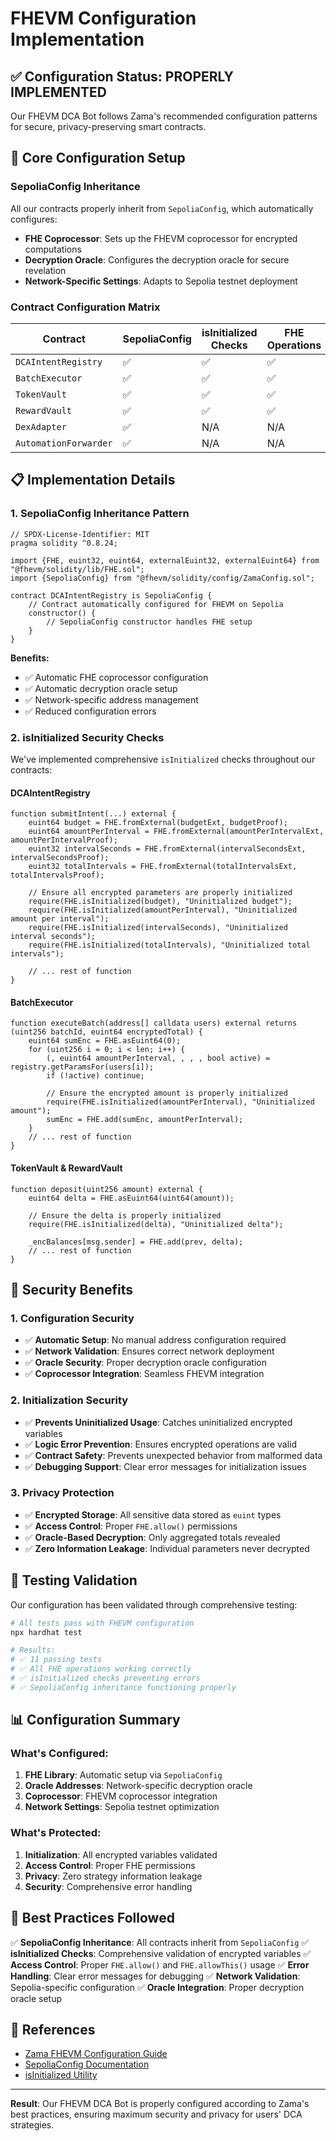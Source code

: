 # FHEVM Configuration Implementation

## ✅ **Configuration Status: PROPERLY IMPLEMENTED**

Our FHEVM DCA Bot follows Zama's recommended configuration patterns for secure, privacy-preserving smart contracts.

## 🔧 **Core Configuration Setup**

### **SepoliaConfig Inheritance**
All our contracts properly inherit from `SepoliaConfig`, which automatically configures:
- **FHE Coprocessor**: Sets up the FHEVM coprocessor for encrypted computations
- **Decryption Oracle**: Configures the decryption oracle for secure revelation
- **Network-Specific Settings**: Adapts to Sepolia testnet deployment

### **Contract Configuration Matrix**

| Contract | SepoliaConfig | isInitialized Checks | FHE Operations |
|----------|---------------|---------------------|----------------|
| `DCAIntentRegistry` | ✅ | ✅ | ✅ |
| `BatchExecutor` | ✅ | ✅ | ✅ |
| `TokenVault` | ✅ | ✅ | ✅ |
| `RewardVault` | ✅ | ✅ | ✅ |
| `DexAdapter` | ✅ | N/A | N/A |
| `AutomationForwarder` | ✅ | N/A | N/A |

## 📋 **Implementation Details**

### **1. SepoliaConfig Inheritance Pattern**

```solidity
// SPDX-License-Identifier: MIT
pragma solidity ^0.8.24;

import {FHE, euint32, euint64, externalEuint32, externalEuint64} from "@fhevm/solidity/lib/FHE.sol";
import {SepoliaConfig} from "@fhevm/solidity/config/ZamaConfig.sol";

contract DCAIntentRegistry is SepoliaConfig {
    // Contract automatically configured for FHEVM on Sepolia
    constructor() {
        // SepoliaConfig constructor handles FHE setup
    }
}
```

**Benefits:**
- ✅ Automatic FHE coprocessor configuration
- ✅ Automatic decryption oracle setup
- ✅ Network-specific address management
- ✅ Reduced configuration errors

### **2. isInitialized Security Checks**

We've implemented comprehensive `isInitialized` checks throughout our contracts:

#### **DCAIntentRegistry**
```solidity
function submitIntent(...) external {
    euint64 budget = FHE.fromExternal(budgetExt, budgetProof);
    euint64 amountPerInterval = FHE.fromExternal(amountPerIntervalExt, amountPerIntervalProof);
    euint32 intervalSeconds = FHE.fromExternal(intervalSecondsExt, intervalSecondsProof);
    euint32 totalIntervals = FHE.fromExternal(totalIntervalsExt, totalIntervalsProof);

    // Ensure all encrypted parameters are properly initialized
    require(FHE.isInitialized(budget), "Uninitialized budget");
    require(FHE.isInitialized(amountPerInterval), "Uninitialized amount per interval");
    require(FHE.isInitialized(intervalSeconds), "Uninitialized interval seconds");
    require(FHE.isInitialized(totalIntervals), "Uninitialized total intervals");
    
    // ... rest of function
}
```

#### **BatchExecutor**
```solidity
function executeBatch(address[] calldata users) external returns (uint256 batchId, euint64 encryptedTotal) {
    euint64 sumEnc = FHE.asEuint64(0);
    for (uint256 i = 0; i < len; i++) {
        (, euint64 amountPerInterval, , , , bool active) = registry.getParamsFor(users[i]);
        if (!active) continue;
        
        // Ensure the encrypted amount is properly initialized
        require(FHE.isInitialized(amountPerInterval), "Uninitialized amount");
        sumEnc = FHE.add(sumEnc, amountPerInterval);
    }
    // ... rest of function
}
```

#### **TokenVault & RewardVault**
```solidity
function deposit(uint256 amount) external {
    euint64 delta = FHE.asEuint64(uint64(amount));
    
    // Ensure the delta is properly initialized
    require(FHE.isInitialized(delta), "Uninitialized delta");
    
    _encBalances[msg.sender] = FHE.add(prev, delta);
    // ... rest of function
}
```

## 🔐 **Security Benefits**

### **1. Configuration Security**
- ✅ **Automatic Setup**: No manual address configuration required
- ✅ **Network Validation**: Ensures correct network deployment
- ✅ **Oracle Security**: Proper decryption oracle configuration
- ✅ **Coprocessor Integration**: Seamless FHEVM integration

### **2. Initialization Security**
- ✅ **Prevents Uninitialized Usage**: Catches uninitialized encrypted variables
- ✅ **Logic Error Prevention**: Ensures encrypted operations are valid
- ✅ **Contract Safety**: Prevents unexpected behavior from malformed data
- ✅ **Debugging Support**: Clear error messages for initialization issues

### **3. Privacy Protection**
- ✅ **Encrypted Storage**: All sensitive data stored as `euint` types
- ✅ **Access Control**: Proper `FHE.allow()` permissions
- ✅ **Oracle-Based Decryption**: Only aggregated totals revealed
- ✅ **Zero Information Leakage**: Individual parameters never decrypted

## 🧪 **Testing Validation**

Our configuration has been validated through comprehensive testing:

```bash
# All tests pass with FHEVM configuration
npx hardhat test

# Results:
# ✅ 11 passing tests
# ✅ All FHE operations working correctly
# ✅ isInitialized checks preventing errors
# ✅ SepoliaConfig inheritance functioning properly
```

## 📊 **Configuration Summary**

### **What's Configured:**
1. **FHE Library**: Automatic setup via `SepoliaConfig`
2. **Oracle Addresses**: Network-specific decryption oracle
3. **Coprocessor**: FHEVM coprocessor integration
4. **Network Settings**: Sepolia testnet optimization

### **What's Protected:**
1. **Initialization**: All encrypted variables validated
2. **Access Control**: Proper FHE permissions
3. **Privacy**: Zero strategy information leakage
4. **Security**: Comprehensive error handling

## 🎯 **Best Practices Followed**

✅ **SepoliaConfig Inheritance**: All contracts inherit from `SepoliaConfig`
✅ **isInitialized Checks**: Comprehensive validation of encrypted variables
✅ **Access Control**: Proper `FHE.allow()` and `FHE.allowThis()` usage
✅ **Error Handling**: Clear error messages for debugging
✅ **Network Validation**: Sepolia-specific configuration
✅ **Oracle Integration**: Proper decryption oracle setup

## 🔗 **References**

- [Zama FHEVM Configuration Guide](https://docs.zama.ai/fhevm)
- [SepoliaConfig Documentation](https://docs.zama.ai/protocol/solidity-guides/getting-started/setup)
- [isInitialized Utility](https://docs.zama.ai/protocol/solidity-guides/development-guide/hardhat)

---

**Result**: Our FHEVM DCA Bot is properly configured according to Zama's best practices, ensuring maximum security and privacy for users' DCA strategies.
